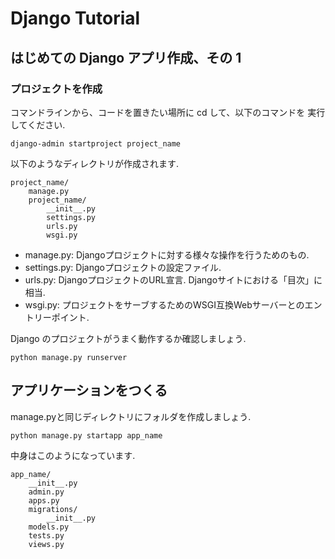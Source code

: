 # Django Tutorial

## はじめての Django アプリ作成、その 1

### プロジェクトを作成

コマンドラインから、コードを置きたい場所に cd して、以下のコマンドを 実行してください.

```
django-admin startproject project_name
```

以下のようなディレクトリが作成されます.

```
project_name/
    manage.py
    project_name/
        __init__.py
        settings.py
        urls.py
        wsgi.py
```

- manage.py: Djangoプロジェクトに対する様々な操作を行うためのもの.  
- settings.py: Djangoプロジェクトの設定ファイル.  
- urls.py: DjangoプロジェクトのURL宣言. Djangoサイトにおける「目次」に相当.  
- wsgi.py: プロジェクトをサーブするためのWSGI互換Webサーバーとのエントリーポイント.

Django のプロジェクトがうまく動作するか確認しましょう.

```
python manage.py runserver
```

## アプリケーションをつくる

manage.pyと同じディレクトリにフォルダを作成しましょう.

```
python manage.py startapp app_name
```

中身はこのようになっています.

```
app_name/
    __init__.py
    admin.py
    apps.py
    migrations/
        __init__.py
    models.py
    tests.py
    views.py
```





